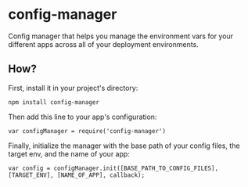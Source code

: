 # config-manager

Config manager that helps you manage the environment vars for your different apps across all of your deployment 
environments.

## How?

First, install it in your project's directory:

    npm install config-manager

Then add this line to your app's configuration:

    var configManager = require('config-manager')

Finally, initialize the manager with the base path of your config files, the target env, and the name of your app:

    var config = configManager.init([BASE_PATH_TO_CONFIG_FILES], [TARGET_ENV], [NAME_OF_APP], callback);
